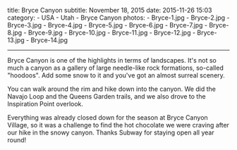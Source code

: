 title: Bryce Canyon
subtitle: November 18, 2015
date: 2015-11-26 15:03
category: 
	- USA
	- Utah
	- Bryce Canyon
photos:
	- Bryce-1.jpg
	- Bryce-2.jpg
	- Bryce-3.jpg
	- Bryce-4.jpg
	- Bryce-5.jpg
	- Bryce-6.jpg
	- Bryce-7.jpg
	- Bryce-8.jpg
	- Bryce-9.jpg
	- Bryce-10.jpg
	- Bryce-11.jpg
	- Bryce-12.jpg
	- Bryce-13.jpg
	- Bryce-14.jpg

---

Bryce Canyon is one of the highlights in terms of landscapes. It's not so much a canyon as a gallery of large needle-like rock formations, so-called "hoodoos". Add some snow to it and you've got an almost surreal scenery.

You can walk around the rim and hike down into the canyon. We did the Navajo Loop and the Queens Garden trails, and we also drove to the Inspiration Point overlook.

Everything was already closed down for the season at Bryce Canyon Village, so it was a challenge to find the hot chocolate we were craving after our hike in the snowy canyon. Thanks Subway for staying open all year round!
